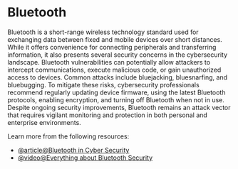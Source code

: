 # Bluetooth

Bluetooth is a short-range wireless technology standard used for exchanging data between fixed and mobile devices over short distances. While it offers convenience for connecting peripherals and transferring information, it also presents several security concerns in the cybersecurity landscape. Bluetooth vulnerabilities can potentially allow attackers to intercept communications, execute malicious code, or gain unauthorized access to devices. Common attacks include bluejacking, bluesnarfing, and bluebugging. To mitigate these risks, cybersecurity professionals recommend regularly updating device firmware, using the latest Bluetooth protocols, enabling encryption, and turning off Bluetooth when not in use. Despite ongoing security improvements, Bluetooth remains an attack vector that requires vigilant monitoring and protection in both personal and enterprise environments.

Learn more from the following resources:

- [@article@Bluetooth in Cyber Security](https://www.zenarmor.com/docs/network-basics/what-is-bluetooth)
- [@video@Everything about Bluetooth Security](https://www.youtube.com/watch?v=i9mzl51ammA)
